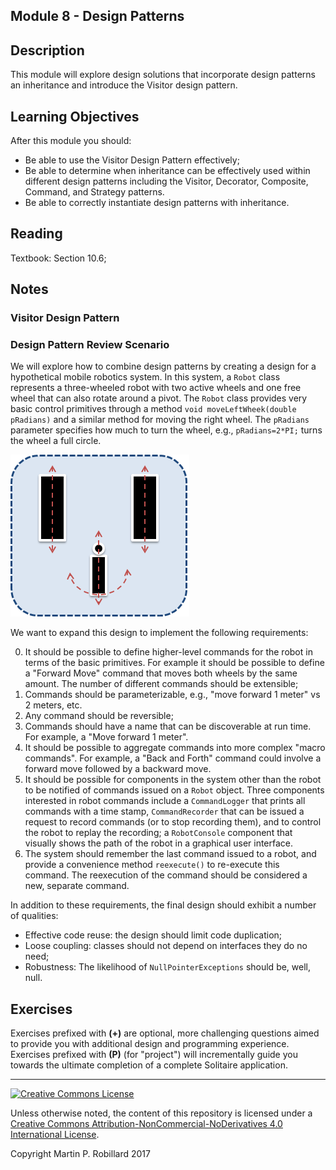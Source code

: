 ## Module 8 - Design Patterns

## Description

This module will explore design solutions that incorporate design patterns an inheritance and introduce the Visitor design pattern.

## Learning Objectives

After this module you should:

* Be able to use the Visitor Design Pattern effectively;
* Be able to determine when inheritance can be effectively used within different design patterns including the Visitor, Decorator, Composite, Command, and Strategy patterns.
* Be able to correctly instantiate design patterns with inheritance.

## Reading

Textbook: Section 10.6;

## Notes

### Visitor Design Pattern

### Design Pattern Review Scenario

We will explore how to combine design patterns by creating a design for a hypothetical mobile robotics system. In this system, a `Robot` class represents a three-wheeled robot with two active wheels and one free wheel that can also rotate around a pivot. The `Robot` class provides very basic control primitives through a method `void moveLeftWheek(double pRadians)` and a similar method for moving the right wheel. The `pRadians` parameter specifies how much to turn the wheel, e.g., `pRadians=2*PI;` turns the wheel a full circle.

![](figures/m08-robot.png)

We want to expand this design to implement the following requirements:

0. It should be possible to define higher-level commands for the robot in terms of the basic primitives. For example it should be possible to define a "Forward Move" command that moves both wheels by the same amount. The number of different commands should be extensible;
0. Commands should be parameterizable, e.g., "move forward 1 meter" vs 2 meters, etc.
0. Any command should be reversible;
0. Commands should have a name that can be discoverable at run time. For example, a "Move forward 1 meter".
0. It should be possible to aggregate commands into more complex "macro commands". For example, a "Back and Forth" command could involve a forward move followed by a backward move.
0. It should be possible for components in the system other than the robot to be notified of commands issued on a `Robot` object. Three components interested in robot commands include a `CommandLogger` that prints all commands with a time stamp, `CommandRecorder` that can be issued a request to record commands (or to stop recording them), and to control the robot to replay the recording; a `RobotConsole` component that visually shows the path of the robot in a graphical user interface.
0. The system should remember the last command issued to a robot, and provide a convenience method `reexecute()` to re-execute this command. The reexecution of the command should be considered a new, separate command.

In addition to these requirements, the final design should exhibit a number of qualities:
* Effective code reuse: the design should limit code duplication;
* Loose coupling: classes should not depend on interfaces they do no need;
* Robustness: The likelihood of `NullPointerExceptions` should be, well, null.


## Exercises

Exercises prefixed with **(+)** are optional, more challenging questions aimed to provide you with additional design and programming experience. Exercises prefixed with **(P)** (for "project") will incrementally guide you towards the ultimate completion of a complete Solitaire application.

---

<a rel="license" href="http://creativecommons.org/licenses/by-nc-nd/4.0/"><img alt="Creative Commons License" style="border-width:0" src="https://i.creativecommons.org/l/by-nc-nd/4.0/88x31.png" /></a>

Unless otherwise noted, the content of this repository is licensed under a <a rel="license" href="http://creativecommons.org/licenses/by-nc-nd/4.0/">Creative Commons Attribution-NonCommercial-NoDerivatives 4.0 International License</a>. 

Copyright Martin P. Robillard 2017